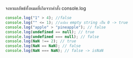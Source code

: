 จงหาผลลัพธ์ทั้งหมดที่เกิดจากคำสั่ง console.log

```js
console.log("1" > 4); //false
console.log("" <= 1); //แปลง empty string เป็น 0 -> true
console.log("apple" > "pineapple"); // false
console.log(undefined == null); // true
console.log(undefined === null); // false
console.log(NaN !== 2); // true
console.log(NaN == NaN); // false
console.log(NaN === NaN); // false -> isNaN
```
